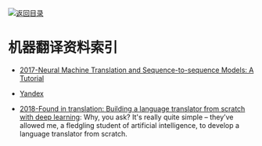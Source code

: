 [![返回目录](https://user-images.githubusercontent.com/5803001/38079637-ff0abcf0-3371-11e8-9b76-ad651620afc7.jpg)](https://github.com/wxyyxc1992/Awesome-Lists) 
 
# 机器翻译资料索引

- [2017-Neural Machine Translation and Sequence-to-sequence Models: A Tutorial](https://arxiv.org/pdf/1703.01619.pdf)

- [Yandex](https://translate.yandex.com/)

- [2018-Found in translation: Building a language translator from scratch with deep learning](https://blog.floydhub.com/language-translator/): Why, you ask? It's really quite simple – they’ve allowed me, a fledgling student of artificial intelligence, to develop a language translator from scratch.